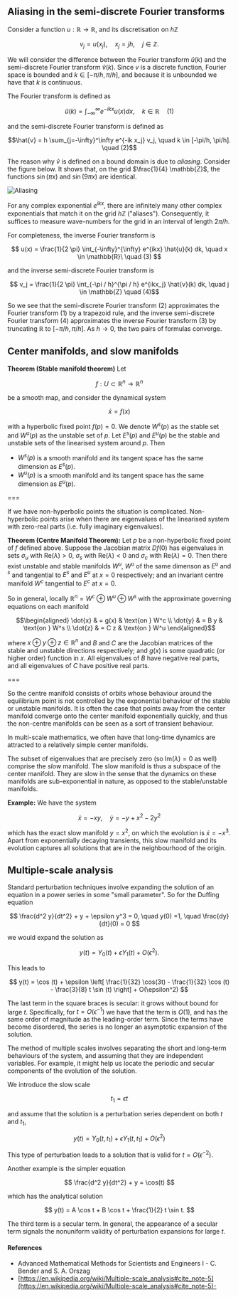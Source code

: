 ## Aliasing in the semi-discrete Fourier transforms

Consider a function $u : \mathbb{R} \to \mathbb{R}$, and its discretisation on $h \mathbb{Z}$

$$v_j = u(x_j), \quad x_j = jh, \quad j \in \mathbb{Z}.$$

We will consider the difference between the Fourier transform $\hat{u}(k)$ and the semi-discrete Fourier transform $\hat{v}(k)$. Since $v$ is a discrete function, Fourier space is bounded and $k \in [-\pi / h, \pi / h]$, and because it is unbounded we have that $k$ is continuous.

The Fourier transform is defined as

$$\hat{u}(k) = \int_{-\infty}^\infty e^{-ikx} u(x) dx, \quad k \in \mathbb{R} \quad(1)$$

and the semi-discrete Fourier transform is defined as

$$\hat{v} = h \sum_{j=-\infty}^\infty e^{-ik x_j} v_j, \quad k \in [-\pi/h, \pi/h]. \quad (2)$$

The reason why $\hat{v}$ is defined on a bound domain is due to *aliasing*. Consider the figure below. It shows that, on the grid $\frac{1}{4} \mathbb{Z}$, the functions $\sin(\pi x)$ and $\sin(9 \pi x)$ are identical.

![Aliasing](http://i.imgur.com/Fhym8hj.png)

For any complex exponential $e^{ikx}$, there are infinitely many other complex exponentials that match it on the grid $h \mathbb{Z}$ ("aliases"). Consequently, it suffices to measure wave-numbers for the grid in an interval of length $2 \pi / h$.

For completeness, the inverse Fourier transform is

$$ u(x) = \frac{1}{2 \pi} \int_{-\infty}^{\infty} e^{ikx} \hat{u}(k) dk, \quad x \in \mathbb{R}\ \quad (3) $$

and the inverse semi-discrete Fourier transform is

$$ v_j = \frac{1}{2 \pi} \int_{-\pi / h}^{\pi / h} e^{ikx_j} \hat{v}(k) dk, \quad j \in \mathbb{Z} \quad (4)$$

So we see that the semi-discrete Fourier transform (2) approximates the Fourier transform (1) by a trapezoid rule, and the inverse semi-discrete Fourier transform (4) approximates the inverse Fourier transform (3) by truncating $\mathbb{R}$ to $[-\pi/h, \pi/h]$. As $h \to 0$, the two pairs of formulas converge.

## Center manifolds, and slow manifolds

**Theorem (Stable manifold theorem)**  Let

$$f : U \subset \mathbb{R}^n \to \mathbb{R}^n$$

be a smooth map, and consider the dynamical system

$$\dot{x}  = f(x)$$

with a hyperbolic fixed point $f(p) = 0$. We denote $W^s(p)$ as the stable set and $W^u(p)$ as the unstable set of $p$. Let $E^s(p)$ and $E^u(p)$ be the stable and unstable sets of the linearised system around $p$. Then 

- $W^s(p)$ is a smooth manifold and its tangent space has the same dimension as $E^s(p)$.
- $W^u(p)$ is a smooth manifold and its tangent space has the same dimension as $E^u(p)$.

===

If we have non-hyperbolic points the situation is complicated. Non-hyperbolic points arise when there are eigenvalues of the linearised system with zero-real parts (i.e. fully imaginary eigenvalues). 

**Theorem (Centre Manifold Theorem):** Let $p$ be a non-hyperbolic fixed point of $f$ defined above. Suppose the Jacobian matrix $Df(0)$ has eigenvalues in sets $\sigma_u$ with $\text{Re}(\lambda) > 0$, $\sigma_s$ with $\text{Re}(\lambda) < 0$ and $\sigma_c$ with $\text{Re}(\lambda) = 0$. Then there exist unstable and stable manifolds $W^u$, $W^u$ of the same dimenson as $E^u$ and $^s$ and tangential to $E^s$ and $E^u$ at $x=0$ respectively; and an invariant centre manifold $W^c$ tangential to $E^c$ at $x=0$.

So in general, locally $\mathbb{R}^n = W^c \oplus W^u \oplus W^s$ with the approximate governing equations on each manifold

$$\begin{aligned}
\dot{x} & = g(x) & \text{on } W^c \\
\dot{y} & = B y & \text{on } W^s \\
\dot{z} & = C z & \text{on } W^u
\end{aligned}$$

where $x \oplus y \oplus z \in \mathbb{R}^n$ and $B$ and $C$ are the Jacobian matrices of the stable and unstable directions respectively; and $g(x)$ is some quadratic (or higher order) function in $x$. All eigenvalues of $B$ have negative real parts, and all eigenvalues of $C$ have positive real parts.

===

So the centre manifold consists of orbits whose behaviour around the equilibrium point is not controlled by the exponential behaviour of the stable or unstable manifolds. It is often the case that points away from the center manifold converge onto the center manifold exponentially quickly, and thus the non-centre manifolds can be seen as a sort of transient behaviour.

In multi-scale mathematics, we often have that long-time dynamics are attracted to a relatively simple center manifolds.

The subset of eigenvalues that are precisely zero (so $\text{Im}(\lambda)=0$ as well) comprise the *slow* manifold. The slow manifold is thus a subspace of the center manifold. They are slow in the sense that the dynamics on these manifolds are sub-exponential in nature, as opposed to the stable/unstable manifolds.

**Example:** We have the system

$$
\dot{x} = - xy, \quad \dot{y} = - y + x^2 - 2 y^2
$$

which has the exact slow manifold $y=x^2$, on which the evolution is $\dot{x} = - x^3$. Apart from exponentially decaying transients, this slow manifold and its evolution captures all solutions that are in the neighbourhood of the origin.



## Multiple-scale analysis

Standard perturbation techniques involve expanding the solution of an equation in a power series in some "small parameter". So for the Duffing equation

$$ \frac{d^2 y}{dt^2} + y + \epsilon y^3 = 0, \quad y(0) =1, \quad \frac{dy}{dt}(0) = 0 $$

we would expand the solution as

$$ y(t) = Y_0(t) + \epsilon Y_1(t) + O(\epsilon^2). $$

This leads to

$$ y(t) = \cos (t) + \epsilon \left[ \frac{1}{32} \cos(3t) - \frac{1}{32} \cos (t) - \frac{3}{8} t \sin (t) \right] + O(\epsilon^2) $$

The last term in the square braces is secular: it grows without bound for large $t$. Specifically, for $t = O(\epsilon^{-1})$ we have that the term is $O(1)$, and has the same order of magnitude as the leading-order term. Since the terms have become disordered, the series is no longer an asymptotic expansion of the solution.

The method of multiple scales involves separating the short and long-term behaviours of the system, and assuming that they are independent variables. For example, it might help us locate the periodic and secular components of the evolution of the solution.

We introduce the slow scale

$$ t_1 = \epsilon t $$

and assume that the solution is a perturbation series dependent on both $t$ and $t_1$,

$$ y(t) = Y_0(t, t_1) + \epsilon Y_1(t, t_1) + O(\epsilon^2 ) $$ 

This type of perturbation leads to a solution that is valid for $t=O(\epsilon^{-2})$.

Another example is the simpler equation

$$ \frac{d^2 y}{dt^2} + y = \cos(t) $$

which has the analytical solution

$$ y(t) = A \cos t + B \cos t + \frac{1}{2} t \sin t. $$

The third term is a secular term. In general, the appearance of a secular term signals the nonuniform validity of perturbation expansions for large $t$.

#### References

- Advanced Mathematical Methods for Scientists and Engineers I - C. Bender and S. A. Orszag
- [https://en.wikipedia.org/wiki/Multiple-scale_analysis#cite_note-5](https://en.wikipedia.org/wiki/Multiple-scale_analysis#cite_note-5)- 
<!--stackedit_data:
eyJoaXN0b3J5IjpbMjMyNjIyNjI1LDgwOTA2MDcyMiwtNzY0OD
k1NDQ5LDIwMzQ4NzM0NzYsMjA5MjEzODI4OSwtMTM3ODEyMjQ0
NSw4OTcwMDY5MDgsODI5Mjk5NzcxLC0xMjIxMDI2ODIyLDEyNj
MzNTY3ODAsLTEzNzgxMjI0NDUsODUwODY0MjYsMTAwNzA2MTEz
NV19
-->